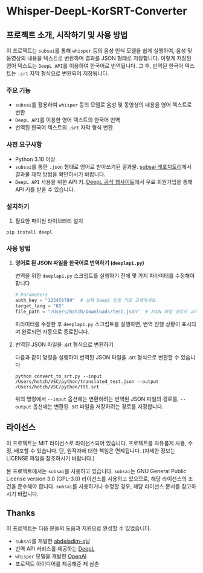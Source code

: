 # Whisper-DeepL-KorSRT-Converter

## 프로젝트 소개, 시작하기 및 사용 방법

이 프로젝트는 `subsai`를 통해 `whisper` 등의 음성 인식 모델을 쉽게 실행하여, 음성 및 동영상의 내용을 텍스트로 변환하며 결과를 JSON 형태로 저장합니다. 이렇게 저장된 영어 텍스트는 `DeepL API`를 이용하여 한국어로 번역됩니다. 그 후, 번역된 한국어 텍스트는 `.srt` 자막 형식으로 변환되어 저장됩니다.

### 주요 기능
- `subsai`를 활용하여 `whisper` 등의 모델로 음성 및 동영상의 내용을 영어 텍스트로 변환
- `DeepL API`를 이용한 영어 텍스트의 한국어 번역
- 번역된 한국어 텍스트의 `.srt` 자막 형식 변환

### 사전 요구사항
- Python 3.10 이상
- `subsai`를 통한 `.json` 형태로 영어로 받아쓰기된 결과물. [subsai 레포지토리](https://github.com/abdeladim-s/subsai)에서 결과물 제작 방법을 확인하시기 바랍니다.
- `DeepL API` 사용을 위한 API 키. [DeepL 공식 웹사이트](https://www.deepl.com/pro-api?cta=header-pro-api)에서 무료 회원가입을 통해 API 키를 받을 수 있습니다.

### 설치하기
1. 필요한 파이썬 라이브러리 설치
```
pip install deepl
```

### 사용 방법

1. **영어로 된 JSON 파일을 한국어로 번역하기 (`deeplapi.py`)**

   변역을 위한 `deeplapi.py` 스크립트를 실행하기 전에 몇 가지 파라미터를 수정해야 합니다

   ```python
   # Parameters
   auth_key = "123456789"  # 실제 DeepL 인증 키로 교체하세요.
   target_lang = "KO"
   file_path = "/Users/hotch/Downloads/test.json"  # JSON 파일 경로로 교체하세요.
   ```

   파라미터를 수정한 후 `deeplapi.py` 스크립트를 실행하면, 변역 진행 상황이 표시되며 완료되면 자동으로 종료됩니다.

2. 번역된 JSON 파일을 .srt 형식으로 변환하기

   다음과 같이 명령을 실행하여 번역된 JSON 파일을 .srt 형식으로 변환할 수 있습니다

   ```
   python convert_to_srt.py --input /Users/hotch/VSC/python/translated_test.json --output /Users/hotch/VSC/python/ttt.srt
   ```

   위의 명령에서 `--input` 옵션에는 변환하려는 번역된 JSON 파일의 경로를, `--output` 옵션에는 변환된 .srt 파일을 저장하려는 경로를 지정합니다.

## 라이선스

이 프로젝트는 MIT 라이선스로 라이선스되어 있습니다. 프로젝트를 자유롭게 사용, 수정, 배포할 수 있습니다. 단, 원작자에 대한 책임은 면제됩니다. (자세한 정보는 LICENSE 파일을 참조하시기 바랍니다.)

본 프로젝트에서는 `subsai`를 사용하고 있습니다. `subsai`는 GNU General Public License version 3.0 (GPL-3.0) 라이선스를 사용하고 있으므로, 해당 라이선스의 조건을 준수해야 합니다. `subsai`를 사용하거나 수정할 경우, 해당 라이선스 문서를 참고하시기 바랍니다.

## Thanks

이 프로젝트는 다음 분들의 도움과 지원으로 완성할 수 있었습니다.

- `subsai`를 개발한 [abdeladim-s](https://github.com/abdeladim-s)님
- 번역 API 서비스를 제공하는 [DeepL](https://www.deepl.com/)
- `whisper` 모델을 개발한 [OpenAI](https://www.openai.com/)
- 프로젝트 아이디어를 제공해준 제 삼촌
